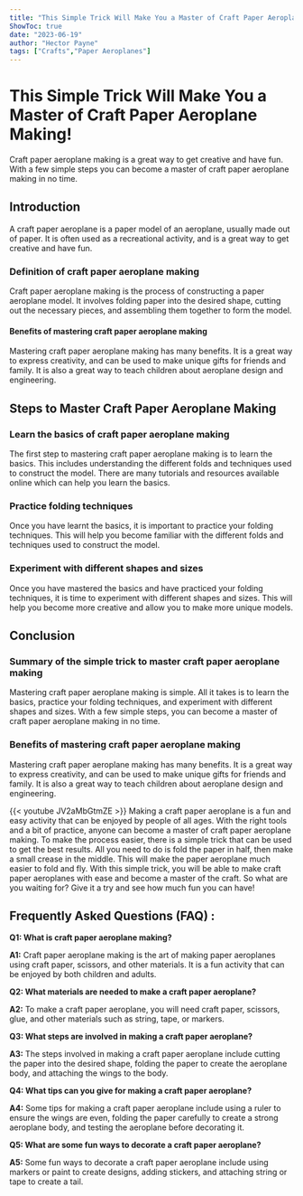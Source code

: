 ```yaml
---
title: "This Simple Trick Will Make You a Master of Craft Paper Aeroplane Making!"
ShowToc: true 
date: "2023-06-19"
author: "Hector Payne" 
tags: ["Crafts","Paper Aeroplanes"]
---
```

# This Simple Trick Will Make You a Master of Craft Paper Aeroplane Making!

Craft paper aeroplane making is a great way to get creative and have fun. With a few simple steps you can become a master of craft paper aeroplane making in no time.

## Introduction

A craft paper aeroplane is a paper model of an aeroplane, usually made out of paper. It is often used as a recreational activity, and is a great way to get creative and have fun.

### Definition of craft paper aeroplane making

Craft paper aeroplane making is the process of constructing a paper aeroplane model. It involves folding paper into the desired shape, cutting out the necessary pieces, and assembling them together to form the model.

#### Benefits of mastering craft paper aeroplane making

Mastering craft paper aeroplane making has many benefits. It is a great way to express creativity, and can be used to make unique gifts for friends and family. It is also a great way to teach children about aeroplane design and engineering.

## Steps to Master Craft Paper Aeroplane Making

### Learn the basics of craft paper aeroplane making

The first step to mastering craft paper aeroplane making is to learn the basics. This includes understanding the different folds and techniques used to construct the model. There are many tutorials and resources available online which can help you learn the basics.

### Practice folding techniques

Once you have learnt the basics, it is important to practice your folding techniques. This will help you become familiar with the different folds and techniques used to construct the model.

### Experiment with different shapes and sizes

Once you have mastered the basics and have practiced your folding techniques, it is time to experiment with different shapes and sizes. This will help you become more creative and allow you to make more unique models.

## Conclusion

### Summary of the simple trick to master craft paper aeroplane making

Mastering craft paper aeroplane making is simple. All it takes is to learn the basics, practice your folding techniques, and experiment with different shapes and sizes. With a few simple steps, you can become a master of craft paper aeroplane making in no time.

### Benefits of mastering craft paper aeroplane making

Mastering craft paper aeroplane making has many benefits. It is a great way to express creativity, and can be used to make unique gifts for friends and family. It is also a great way to teach children about aeroplane design and engineering.

{{< youtube JV2aMbGtmZE >}} 
Making a craft paper aeroplane is a fun and easy activity that can be enjoyed by people of all ages. With the right tools and a bit of practice, anyone can become a master of craft paper aeroplane making. To make the process easier, there is a simple trick that can be used to get the best results. All you need to do is fold the paper in half, then make a small crease in the middle. This will make the paper aeroplane much easier to fold and fly. With this simple trick, you will be able to make craft paper aeroplanes with ease and become a master of the craft. So what are you waiting for? Give it a try and see how much fun you can have!

## Frequently Asked Questions (FAQ) :
**Q1: What is craft paper aeroplane making?**

**A1:** Craft paper aeroplane making is the art of making paper aeroplanes using craft paper, scissors, and other materials. It is a fun activity that can be enjoyed by both children and adults. 

**Q2: What materials are needed to make a craft paper aeroplane?**

**A2:** To make a craft paper aeroplane, you will need craft paper, scissors, glue, and other materials such as string, tape, or markers. 

**Q3: What steps are involved in making a craft paper aeroplane?**

**A3:** The steps involved in making a craft paper aeroplane include cutting the paper into the desired shape, folding the paper to create the aeroplane body, and attaching the wings to the body. 

**Q4: What tips can you give for making a craft paper aeroplane?**

**A4:** Some tips for making a craft paper aeroplane include using a ruler to ensure the wings are even, folding the paper carefully to create a strong aeroplane body, and testing the aeroplane before decorating it. 

**Q5: What are some fun ways to decorate a craft paper aeroplane?**

**A5:** Some fun ways to decorate a craft paper aeroplane include using markers or paint to create designs, adding stickers, and attaching string or tape to create a tail.





